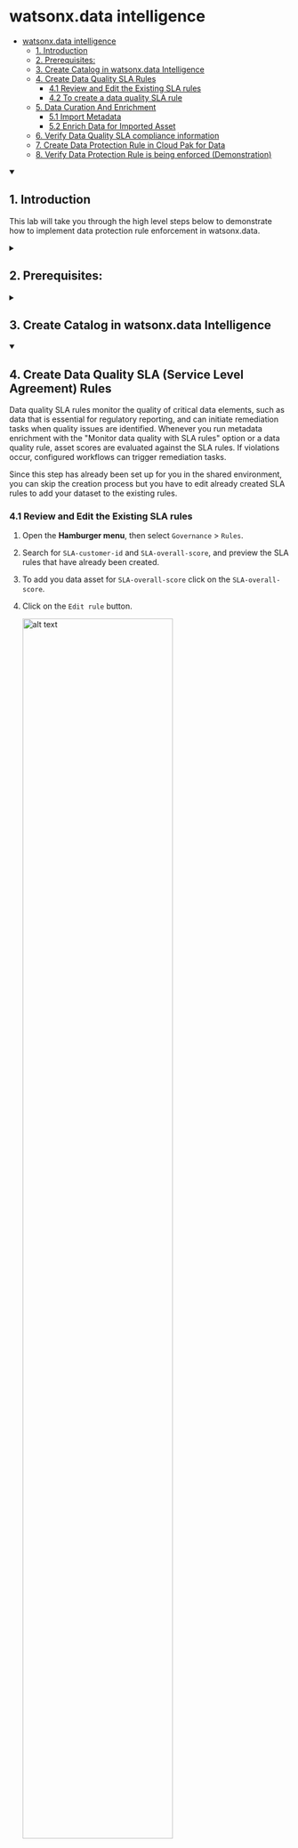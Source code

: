 # watsonx.data intelligence

- [watsonx.data intelligence](#watsonxdata-intelligence)
  - [1. Introduction](#1-introduction)
  - [2. Prerequisites:](#2-prerequisites)
  - [3. Create Catalog in watsonx.data Intelligence](#3-create-catalog-in-watsonxdata-intelligence)
  - [4. Create Data Quality SLA Rules](#4-create-data-quality-sla-rules)
    - [4.1 Review and Edit the Existing SLA rules](#41-review-and-edit-the-existing-sla-rules)
    - [4.2 To create a data quality SLA rule](#42-to-create-a-data-quality-sla-rule-if-needed-in-the-future)
  - [5. Data Curation And Enrichment](#5-data-curation-and-enrichment)
    - [5.1 Import Metadata](#51-import-metadata)
    - [5.2 Enrich Data for Imported Asset](#52-enrich-data-for-imported-asset)
  - [6. Verify Data Quality SLA compliance information](#6-verify-data-quality-sla-compliance-information)
  - [7. Create Data Protection Rule in Cloud Pak for Data](#7-create-data-protection-rule-in-cloud-pak-for-data)
  - [8. Verify Data Protection Rule is being enforced (Demonstration)](#8-verify-data-protection-rule-is-being-enforced-demonstration)

<details open id="1-introduction">
<summary><h2>1. Introduction</h2></summary>

This lab will take you through the high level steps below to demonstrate how to implement data protection rule enforcement in watsonx.data.
</details>

<details id="2-prerequisites">
<summary><h2>2. Prerequisites:</h2></summary>

- <strong>Note:</strong> The instructor had already created Enablement Catalog, imported business glossary and created data protection rules.

**Access watsonx.data Intelligence service**

[Service](https://dataplatform.cloud.ibm.com/home2?context=cpdaas)

</details>

<details id="3-create-catalog-in-watsonxdata-intelligence">
<summary><h2>3. Create Catalog in watsonx.data Intelligence</h2></summary>

<strong>⚠️ Warning:</strong> For the enablement session, the catalog has been created for you and will be shared by all students. For this reason, it's important that the connections and assets that we add in the lab are uniquely named.

The Catalog is the place where we will make watson.data connections and
data assets available to the business users.

When creating a catalog it's required to enable the option to `Enforce data protection and data location rules` if data protection rules will be used between the two services

<img src="./attachments/image6.png" alt="alt text" width="100%"><br>

For the enablement, the catalog has been created for you and will be shared by all students. For this reason, it's important that the connections and assets that we add in the lab are uniquely named.

We will do this by prefixing `FirstInitial+Lastname` for content we add to the catalog.

</details>

<details open id="4-create-data-quality-sla-rules">
<summary><h2>4. Create Data Quality SLA (Service Level Agreement) Rules</h2></summary>

Data quality SLA rules monitor the quality of critical data elements, such as data that is essential for regulatory reporting, and can initiate remediation tasks when quality issues are identified. Whenever you run metadata enrichment with the "Monitor data quality with SLA rules" option or a data quality rule, asset scores are evaluated against the SLA rules. If violations occur, configured workflows can trigger remediation tasks.

Since this step has already been set up for you in the shared environment, you can skip the creation process but you have to edit already created SLA rules to add your dataset to the existing rules.

<h3 id="41-review-and-edit-the-existing-sla-rules">4.1 Review and Edit the Existing SLA rules</h3>

1. Open the **Hamburger menu**, then select `Governance` > `Rules`.
2. Search for `SLA-customer-id` and `SLA-overall-score`, and preview the SLA rules that have already been created.
3. To add you data asset for `SLA-overall-score` click on the `SLA-overall-score`.
4. Click on the `Edit rule` button.

   <img src="./attachments/edit_sla1.png" alt="alt text" width="75%"><br>

5. Click `Next`

   <img src="./attachments/edit_sla2.png" alt="alt text" width="75%"><br>

6. In the field next to `Any data asset` add you asset name after entering comma.

   <img src="./attachments/edit_sla3.png" alt="alt text" width="75%"><br>

7. Click `update` button

<h3 id="42-to-create-a-data-quality-sla-rule-if-needed-in-the-future">4.2 To create a data quality SLA rule (if needed in the future)</h3>

- From the **Hamburger menu**, select `Governance` > `Rules` and click `Add rule` > `New data quality SLA rule`.

  <img src="./attachments/sla1.png" alt="alt text" width="75%"><br>

- Provide a rule name. Optionally, provide a description of what the rule does in the **Business definition** field. In this case, we will create an SLA rule for the `customer_id` column.

  <img src="./attachments/sla2.png" alt="alt text" width="75%"><br>

- Under **Asset selection**, choose `with one of the names` for `Any Data Asset`, then type `customer_id` in the asset name field and press **Enter**.
- Click on the **Add data quality criteria +** button.

  <img src="./attachments/sla3.png" alt="alt text" width="75%"><br>

- For **must have a**, select `overall data quality score`. For **equal to or greater than**, type `100`.
- Under **Action if any condition is not met**, click on the **select** button.

  <img src="./attachments/sla4.png" alt="alt text" width="75%"><br>

- From the **Remediation action configurations**, select `Data Quality SLA Rule Remediation`.

  <img src="./attachments/sla5.png" alt="alt text" width="75%"><br>

- Click **Create** to finalize the rule.

  <img src="./attachments/sla6.png" alt="alt text" width="75%"><br>

**Note**: Data quality SLA rules are essential for maintaining the integrity of critical data. They ensure that data quality issues are identified and addressed promptly through remediation workflows.

</details>

<details open id="5-data-curation-and-enrichment">
<summary><h2>5. Data Curation And Enrichment</h2></summary>

As mentioned above, for this lab, the instructor has already defined business vocabulary along with a set of published governance artifacts.

Now the data curation process can begin.

Data curation is the process of discovering and adding data assets to a project or a catalog, enriching them by assigning classifications, data classes, and business terms, and analyzing and improving the quality of the data.

Curation can be a very labor intensive and time consuming process, and for a lot of organizations, it's mostly done manually where data assets are curated one at a time. Advanced data curation, which is included with the Data Governance component of watsonx.data intelligence, and what will be used in this lab, is primarily an automated process where many of the curation tasks are completed automatically for multiple data assets simultaneously.

Depending on the curation tasks performed, the curation of the data assets can happen in a project, a catalog, or both, before the data is ready for use by data consumers. This lab will perfom the curation process in the project.

<h3 id="51-import-metadata">5.1 Import Metadata</h3>

**Choose your project**

- From the Hamburger menu, select `Projects`, `View all Projects`.
- Select the project which has your name as the suffix.

**Creating Metadata Import**

In this step, you will create the Metadata Import to import the Customer data asset from the Watsonx.Data's connection into the project.

- In order to create Metadata Import, click on `New Asset`.

  <img src="./attachments/MDI_New_asset.png" alt="alt text" width="75%"><br>

- Select the <Strong>Prepare data</Strong> goal from the menu on the left.

- Select the <Strong>Import metadata</Strong> for data assets task.

  <img src="./attachments/MDI_Import_MetaData.png" alt="alt text" width="75%"><br>

- Enter the name `customer_table_YourFirstnameLast3LettersLastName_MDI` and click `Next`.

  <img src="./attachments/MDI_Name.png" alt="alt text" width="75%"><br>

- Select the checkbox for the <Strong>Import asset metadata</Strong> and click `Next`.

  <img src="./attachments/MDI_Assest_Metadata.png" alt="alt text" width="75%"><br>

- Click on `Select` for `Connection`.

  <img src="./attachments/MDI_Connection.png" alt="alt text" width="75%"><br>

- Choose `ATT_Enablement_watsonx_data_presto` connection and click `Select`.

  <img src="./attachments/MDI_Select_Connection.png" alt="alt text" width="75%"><br>

- Click on `Select` under `Scope` Section.

  <img src="./attachments/MDI_Scope.png" alt="alt text" width="75%"><br>

- Select the `Select Assets` menu item.

  <img src="./attachments/MDI_Select_Assets.png" alt="alt text" width="75%"><br>

- Click on the arrow next to `postgres_catalog`.

  <img src="./attachments/MDI_postgres_catalog.png" alt="alt text" width="75%"><br>

- Click on the arrow next to `bankdemo`.

  <img src="./attachments/MDI_bank_Demo.png" alt="alt text" width="75%"><br>

- Click on `customers_table`and click `Select`.

  <img src="./attachments/MDI_customers_table.png" alt="alt text" width="75%"><br>

- Click `Next`

  <img src="./attachments/MDI_Source_Next.png" alt="alt text" width="75%"><br>

- Click `Next`

  <img src="./attachments/MDI_Job_next.png" alt="alt text" width="75%"><br>

- Click `Next`

  <img src="./attachments/MDI_Advanced_Next.png" alt="alt text" width="75%"><br>

  Take a minute to review the import before creating it. The Source and scope is importing 1 data asset from the watsonx.data presto connection into this project as the target and the import will be run after creation.

- Click `Create`

  <img src="./attachments/MDI_Review_Create.png" alt="alt text" width="75%"><br>

  The import process should run quickly. In a few seconds, the import process will begin adding the data assets selected in the import to the Imported assets list. To update the results, click on the Refresh button at the top of the page.

  When the import is complete, a message will appear at the top of the page: Metadata import complete. 1 assets were processed successfully. The data asset will appear in the Imported assets list and is now added to the project.

<h3 id="52-enrich-data-for-imported-asset">5.2 Enrich Data for Imported Asset</h3>

This section uses the Data Governance automated Metadata enrichment tool to enrich the data assets that were discovered and imported during the Metadata import processes that was just completed. Metadata imports can be used as input into Metadata enrichment processes to automatically profile the data, analyze and assess data quality, and assign data classifications and business terms by leveraging governance artifacts defined in the business glossary.

This is where all the work that was done up front building out a complete, meaningful, and cross-referenced business glossary, to establish a business ready governance foundation, pays dividends. Metadata enrichment can now leverage the data classes and business terms and automatically assign them and make suggestions during the metadata enrichment process. This saves organizations a tremendous amount of time and resources by alleviating the manual effort that would have been involved to accomplish the same result.

**Set Enrichment Options**

- Set Enrichment Options by clicking `Manage` tab in your project. Then choose `Metadata enrichment`, and scroll down to Term assignment methods and select:

  - Machine learning (A machine learning model is used to assign terms.)
  - Data-class-based assignments (Terms are assigned based on the data class assignment for a column)
  - Name matching (Terms are assigned based on the similarity between a term and the name of the asset or column.)
  - Gen AI based term assignment (Semantic Enrichment) With Gen AI based term assigment, domain-specific business terms are assigned and suggested by using the slate.30m.semantic-automation.c2c model. The model takes into account names and descriptions of assets and columns, and semantically matches terms with that metadata, assigning terms even if they aren't exact matches.

  <img src="./attachments/enrichmentoptions.png" alt="alt text" width="75%"><br>

**Create Metadata Enrichment Job**

- Switch back to the `Assets` Tab
- Select `New Asset`
- Select `Enrich data assets with metadata`
- Enter Name: `Customer MDE` and select `Next`
- If prompted to generate API key click `Generate key` to generate.

  <img src="./attachments/mda_apikey.png" alt="alt text" width="75%"><br>

- Select `Select data from project`
- Under Asset types, select `Metadata import`, choose the Metadata Import you created in the previous step, select the data asset under it by clicking the checkbox and `Select`

  <img src="./attachments/selectdataasset.png" alt="alt text" width="75%"><br>

- Your asset should be selected. Select `Next`
- Set Enrichment Objectives by enabling the following options:

  - Profile Data
  - Expand Metadata
  - Assign terms and classifications
  - Identify data quality checks
  - Run data quality analysis
  - Monitor Data quality with SLA rules

  <img src="./attachments/new-enrichment.png" alt="alt text" width="75%"><br>

  - Scroll down, Select `Select categories + `
  - Select [uncategorized] and `Customer Information` and `Select`

  <img src="./attachments/selectcategories.png" alt="alt text" width="75%"><br>

- Keep defaults for Sampling, Schedule enrichment Job and click `Next`

  <img src="./attachments/sampling.png" alt="alt text" width="75%"><br>

- Keep defaults to run the job now and click `Next`

  <img src="./attachments/schedulejob.png" alt="alt text" width="75%"><br>

- Enrichment options will be displayed. Select `Create` to start job

  <img src="./attachments/confirmenrich.png" alt="alt text" width="75%"><br>

The Data Scope will be analyzing one data asset imported from watsonx.data with an enrichment objective to Profile the data, analyze quality and assign terms across 2 categories using the Basic sampling method.

The enrichment process will take approximately 2-3 minutes to complete.
The status will change from `Not analyzed` to `In progress` to `Finished`.

**Review Enrichment Results**

Based on the enrichment scope and objectives, the Metadata enrichment tool automatically profiled the data, analyzed and assessed data quality, assigned and suggested business terms, and assigned data classes to all columns for the data assets included in the metadata enrichment job.

As the data steward, you will now review the proposed enrichment before publishing to the catalog for others to consume.

- Select the `Refresh` button to show the metadata enrichment or optionally browse to it: Select the `Project-Name` , Select the `Assets` tab and select `MDE`
- Go to the Columns tab

  <img src="./attachments/refresh.png" alt="alt text" width="75%"><br>

The table now has metadata!

<img src="./attachments/metadata.png" alt="alt text" width="75%"><br>

**Verify and Accept Suggested Descriptions**

AI can automatically generate **column descriptions** based on metadata and content patterns. These suggestions are indicated by an **AI** icon next to the description field.

- Review the **AI-suggested descriptions** for each column.
  You will see an **AI** icon next to any description that was generated by AI.

<img src="./attachments/description.png" alt="Description" width="100%"><br>

- Once you have verified the generated description, click the **AI** button and then click the **tick mark** (✔) next to the generated description to accept it.

<img src="./attachments/verify_description.png" alt="verify_description" width="100%"><br>

- After accepting, the description will move from the **Suggested description** section to the main **Description** field.

<img src="./attachments/verify_description2.png" alt="verify_description" width="100%"><br>

**Verify and Manually Assign Business Terms (if not suggested)**

Where watsonx.data intelligence met confidence thresholds, it automatically assigned business terms, data classes, and classifications.
When the model fails to meet the enrichment threshold set, it will make a suggestion (in purple). Let's explore

<img src="./attachments/suggestion.png" alt="alt text" width="75%"><br>

> **Note:**
> If a business term is **already assigned** to a column, **skip it** and select another column **that does not have a business term assigned** to complete this step.

- Click on the purple **`1 suggested`** bubble next to a column (for example, `risk_score`) that **does not already have a business term assigned**.
- Select the **Governance** tab on the right side and review the suggestion.
- Click the **Assign** button to accept the suggested business term.

  <img src="./attachments/risk-score.png" alt="alt text" width="75%"><br>

In the case where there may be ambiguity in the business term, the model may not make a suggestion.

- Hover over the **Business Term** column for a field (for example, `Address`) that **does not already have a business term** and select **View more**.
- Select the `Governance` tab on the right side and select the `+` button

  <img src="./attachments/address.png" alt="alt text" width="75%"><br>

- In the search bar, type `address`
- Select `Work Address` and `Assign`

  <img src="./attachments/assignworkaddr.png" alt="alt text" width="75%"><br>

A data steward would continue and assign values for all columns, but in the interest of time we are going to focus on what's needed to protect the data in the `SSN` and `Email Address` columns.

Now take a moment to explore the `Data Class` and `Classifications` metadata attributes that were assigned/suggested.

**Verify Data Classes**

Data protection rules require a criteria for the rule to fire on and can include user attributes and data asset properties.
For our lab, we are going to use the `Data class` attribute to classify the content in the columns to be protected.

- On the `SSN` row, review the assigned `Data Class` and set it to `US Social Security Number` if it was not automatically assigned.

<img src="./attachments/dataclasses1.png" alt="alt text" width="100%"><br>

- Optionally review and the `Classifications` and set to `Sensitive Personal Information`.

<img src="./attachments/dataclasses2.png" alt="alt text" width="100%"><br>

- On the `email` row, review the assigned `Data Class` and set it to `Email Address` if it was not automatically assigned.

<img src="./attachments/dataclasses3.png" alt="alt text" width="100%"><br>

- Optionally review and the `Classifications` and set to ` Personally Identifiable Information`.

Once you have verified the **Description**, **Business Terms**, **Data Class**, and **Classification** for each column:

- Click on the **three dots (⋮)** at the end of the row.
- Select the **Mark as reviewed** option.

This indicates that the **data steward** has verified and approved the information for that column.

<img src="./attachments/reviewed.png" alt="Mark as Reviewed" width="100%"><br>

When you are happy that your data is now properly identified and ready to be governed, you can add the enriched version back to the catalog

**Add Enriched data back to the Catalog**

- Navigate back to the asset view by clicking on the Asset tab

  <img src="./attachments/returntoasset.png" alt="alt text" width="25%"><br>

- Tick the checkbox next to the Data asset and click `Publish` in the blue bar

<img src="./attachments/publish.png" alt="alt text" width="75%"><br>

- Select the `ATT_CDO_Control_Plane_Enablement_Catalog` and select `Next`

<img src="./attachments/publish2.png" alt="alt text" width="75%"><br>

- On Review Assets Page, select `Publish`
- This will take a few minutes and when finished you will see a message `Publish completed 1 asset has been published to Bootcamp Catalog`

</details>

<details id="6-verify-data-quality-sla-compliance-information">
<summary><h2>6. Verify Data Quality SLA compliance information</h2></summary>

Earlier in this lab, we reviewed how to create **SLA rules** to monitor data quality. Now, let's verify the **SLA compliance information** for our enriched dataset.

- From the **Projects** page, open the project you created earlier.
- Under the **All assets** section, click on your table (for example, `jwales-customers-table`).

<img src="./attachments/slaverify1.png" alt="alt text" width="75%"><br>

- Navigate to the **Data Quality** tab.

<img src="./attachments/slaverify2.png" alt="alt text" width="75%"><br>

- Scroll down to the **SLA rule compliance and remediation** section. Here, you can review the SLA rules that have been automatically associated with your dataset.
- Click on the `SLA-overall-score` rule to view detailed insights, including the **Expected score**, **Current score**, and any **Deviation** from the expected SLA criteria.

<img src="./attachments/slaverify3.png" alt="alt text" width="75%"><br>

This step helps ensure that your data meets the established quality standards and that any violations can be identified and addressed through predefined remediation actions.

- From the Hamburger menu, select `Catalogs`, `View all Catalogs`
- Select the `Bootcamp Catalog` and verify the changes.

Before

<img src="./attachments/nometadata.png" alt="alt text" width="75%"><br>

After

<img src="./attachments/after2.png" alt="alt text" width="75%"><br>

</details>

<details id="7-create-data-protection-rule-in-cloud-pak-for-data">
<summary><h2>7. Create Data Protection Rule in Cloud Pak for Data</h2></summary>

Now that Data has been curated, it's time to apply data protection rules. For our use case, we want to protect Social Security numbers and email addresses from being viewable in the catalog.

Because we are working in a shared watsonx.data Intelligence environment, this step has already been done for you. Let's take a look at the rules that have been setup.

- Go to your `watsonx.data Intelligence` instance
- From the Hamburger menu, select `Governance`, `Rules`

  1. Preview the Protect US SSN and Email Rules

     For the lab, we've chosen to mask the SSN with the character X, and for the Email we will substitute data but could have also chosen to obfuscate or deny access instead.

     <img src="./attachments/protectssn.png" alt="alt text" width="75%"><br>

     <img src="./attachments/protect-email.png" alt="alt text" width="75%"><br>

</details>

<details id="8-verify-data-protection-rule-is-being-enforced-demonstration">
<summary><h2>8. Verify Data Protection Rule is being enforced (Demonstration)</h2></summary>

- To demonstrate the data protection rule is being enforced, we must login to the environment with a user who is not an owner of the data.
- For the enablement, this is any user who has been added to the Data_Scientist group.
- :Instructor to Demonstrate:

  - Login as restricted user
  - Go to `watsonx.data Intelligence` Instance
  - Open the Catalog
  - Open Data Asset from watsonx.data
  - Click `Asset` tab

    <img src="./attachments/image23.png" alt="alt text" width="75%"><br>

In this lab you have seen how watsonx.data allows data stewards to enrich and catalogue data just like any other data in their enterprise.

Finished!

</details>
